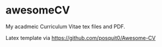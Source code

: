 # awesomeCV

My acadmeic Curriculum Vitae tex files and PDF.

Latex template via https://github.com/posquit0/Awesome-CV
